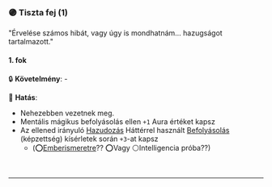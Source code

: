 ### 🟣 Tiszta fej (1)

"Érvelése számos hibát, vagy úgy is mondhatnám... hazugságot tartalmazott."

#### 1. fok

🔒 **Követelmény**: -

🌟 **Hatás**:
- Nehezebben vezetnek meg.
- Mentális mágikus befolyásolás ellen `+1` Aura értéket kapsz
- Az ellened irányuló [Hazudozás](../hatterek.szabad/hazudozas.md) Háttérrel használt [Befolyásolás](../kepzettsegek.vilagi/befolyasolas.md) (képzettség) kísérletek során `+3`-at kapsz
  - (⭕[Emberismeretre](../kepzettsegek.vilagi/emberismeret.md)?? ⭕Vagy ⚪Intelligencia próba??)

<br />

---
